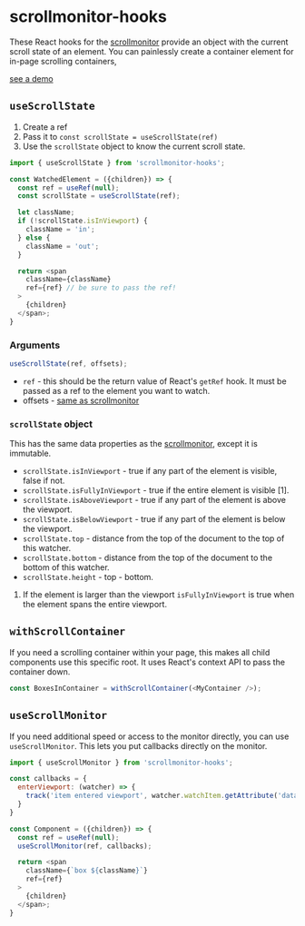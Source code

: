 # scrollmonitor-hooks

These React hooks for the [scrollmonitor](http://github.com/stutrek/scrollmonitor) provide an object with the current scroll state of an element. You can painlessly create a container element for in-page scrolling containers,

[see a demo](https://stutrek.github.io/scrollmonitor-hooks)

## `useScrollState`

1. Create a ref
2. Pass it to `const scrollState = useScrollState(ref)`
3. Use the `scrollState` object to know the current scroll state.

```javascript
import { useScrollState } from 'scrollmonitor-hooks';

const WatchedElement = ({children}) => {
  const ref = useRef(null);
  const scrollState = useScrollState(ref);

  let className;
  if (!scrollState.isInViewport) {
    className = 'in';
  } else {
    className = 'out';
  }

  return <span
    className={className}
    ref={ref} // be sure to pass the ref!
  >
    {children}
  </span>;
}
```

### Arguments

```javascript
useScrollState(ref, offsets);
```
* `ref` - this should be the return value of React's `getRef` hook. It must be passed as a ref to the element you want to watch.
 * offsets - [same as scrollmonitor](http://github.com/stutrek/scrollmonitor#offsets)

### `scrollState` object

This has the same data properties as the [scrollmonitor](http://github.com/stutrek/scrollmonitor), except it is immutable.

* `scrollState.isInViewport` - true if any part of the element is visible, false if not.
* `scrollState.isFullyInViewport` - true if the entire element is visible [1].
* `scrollState.isAboveViewport` - true if any part of the element is above the viewport.
* `scrollState.isBelowViewport` - true if any part of the element is below the viewport.
* `scrollState.top` - distance from the top of the document to the top of this watcher.
* `scrollState.bottom` - distance from the top of the document to the bottom of this watcher.
* `scrollState.height` - top - bottom.

1. If the element is larger than the viewport `isFullyInViewport` is true when the element spans the entire viewport.

## `withScrollContainer`

If you need a scrolling container within your page, this makes all child components use this specific root. It uses React's context API to pass the container down.

```javascript
const BoxesInContainer = withScrollContainer(<MyContainer />);
```


## `useScrollMonitor`

If you need additional speed or access to the monitor directly, you can use `useScrollMonitor`. This lets you put callbacks directly on the monitor.

```javascript
import { useScrollMonitor } from 'scrollmonitor-hooks';

const callbacks = {
  enterViewport: (watcher) => {
    track('item entered viewport', watcher.watchItem.getAttribute('data-tracking-id'));
  }
}

const Component = ({children}) => {
  const ref = useRef(null);
  useScrollMonitor(ref, callbacks);

  return <span
    className={`box ${className}`}
    ref={ref}
  >
    {children}
  </span>;
}